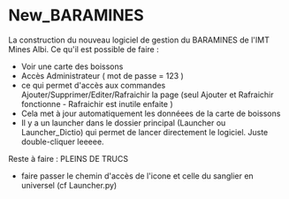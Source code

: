 # New_BARAMINES

La construction du nouveau logiciel de gestion du BARAMINES de l'IMT Mines Albi.
Ce qu'il est possible de faire :
- Voir une carte des boissons
- Accès Administrateur ( mot de passe = 123 )
- ce qui permet d'accès aux commandes Ajouter/Supprimer/Editer/Rafraichir la page (seul Ajouter et Rafraichir fonctionne - Rafraichir est inutile enfaite )
- Cela met à jour automatiquement les donnéees de la carte de boissons
- Il y a un launcher dans le dossier principal (Launcher ou Launcher_Dictio) qui permet de lancer directement le logiciel. Juste double-cliquer leeeee.

Reste à faire : 
PLEINS DE TRUCS
- faire passer le chemin d'accès de l'icone et celle du sanglier en universel (cf Launcher.py)
